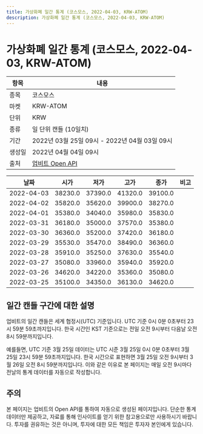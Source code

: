 ```yaml
---
title: 가상화폐 일간 통계 (코스모스, 2022-04-03, KRW-ATOM)
description: 가상화폐 일간 통계 (코스모스, 2022-04-03, KRW-ATOM)
---
```



가상화폐 일간 통계 (코스모스, 2022-04-03, KRW-ATOM)
===

|항목|내용|
|--|--|
|종목|코스모스|
|마켓|KRW-ATOM|
|단위|KRW|
|종류|일 단위 캔들 (10일치)|
|기간|2022년 03월 25일 09시 - 2022년 04월 03일 09시|
|생성일|2022년 04월 04일 09시|
|출처|[업비트 Open API](https://docs.upbit.com)|


|날짜|시가|저가|고가|종가|비고|
|--|--|--|--|--|--|
|2022-04-03|38230.0|37390.0|41320.0|39100.0|    |
|2022-04-02|35820.0|35620.0|39900.0|38270.0|    |
|2022-04-01|35380.0|34040.0|35980.0|35830.0|    |
|2022-03-31|36180.0|35000.0|37570.0|35380.0|    |
|2022-03-30|36360.0|35200.0|37420.0|36180.0|    |
|2022-03-29|35530.0|35470.0|38490.0|36360.0|    |
|2022-03-28|35910.0|35250.0|37630.0|35540.0|    |
|2022-03-27|35080.0|33960.0|35940.0|35920.0|    |
|2022-03-26|34620.0|34220.0|35360.0|35080.0|    |
|2022-03-25|35100.0|34350.0|36130.0|34620.0|    |


일간 캔들 구간에 대한 설명
---


업비트의 일간 캔들은 세계 협정시(UTC) 기준입니다. 
UTC 기준 0시 0분 0초부터 23시 59분 59초까지입니다. 
한국 시간인 KST 기준으로는 전일 오전 9시부터 다음날 오전 8시 59분까지입니다. 


예를들면, UTC 기준 3월 25일 데이터는 UTC 시준 3월 25일 0시 0분 0초부터 3월 25일 23시 59분 59초까지입니다. 
한국 시간으로 표현하면 3월 25일 오전 9시부터 3월 26일 오전 8시 59분까지입니다. 
이와 같은 이유로 본 페이지는 매일 오전 9시마다 전날의 통계 데이터를 자동으로 작성합니다. 


주의
---


본 페이지는 업비트의 Open API를 통하여 자동으로 생성된 페이지입니다. 
단순한 통계 데이터만 제공하고, 자료를 통해 인사이트를 얻기 위한 참고용으로만 사용하시기 바랍니다. 
투자를 권유하는 것은 아니며, 투자에 대한 모든 책임은 투자자 본인에게 있습니다. 

